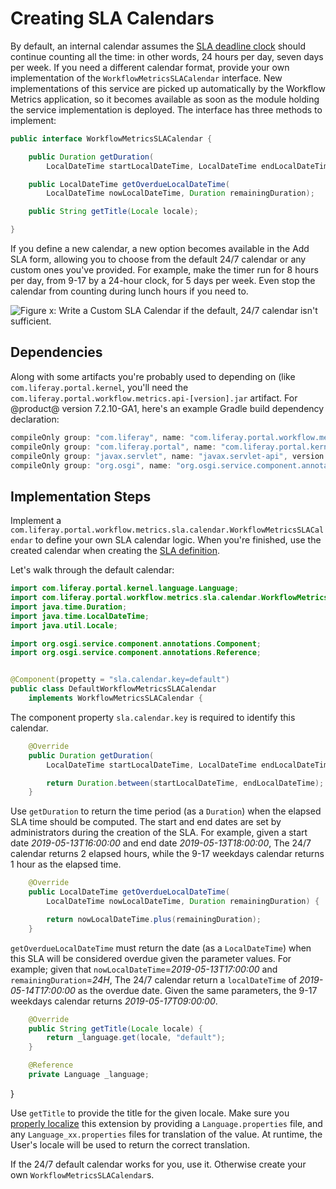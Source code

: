 # Creating SLA Calendars

By default, an internal calendar assumes the 
[SLA deadline clock](/docs/7-2/user/-/knowledge_base/u/workflow-metrics-the-service-level-agreement-sla)
should continue counting all the time: in other words, 24 hours per day, seven
days per week. If you need a different calendar format, provide your own
implementation of the `WorkflowMetricsSLACalendar` interface. New
implementations of this service are picked up automatically by the Workflow
Metrics application, so it becomes available as soon as the module holding the
service implementation is deployed. The interface has three methods to
implement:

```java
public interface WorkflowMetricsSLACalendar {

	public Duration getDuration(
		LocalDateTime startLocalDateTime, LocalDateTime endLocalDateTime);

	public LocalDateTime getOverdueLocalDateTime(
		LocalDateTime nowLocalDateTime, Duration remainingDuration);

	public String getTitle(Locale locale);

}
```

If you define a new calendar, a new option becomes available in the Add SLA
form, allowing you to choose from the default 24/7 calendar or any custom ones
you've provided. For example, make the timer run for 8 hours per day, from 9-17
by a 24-hour clock, for 5 days per week. Even stop the calendar from counting
during lunch hours if you need to.

![Figure x: Write a Custom SLA Calendar if the default, 24/7 calendar isn't sufficient.](../../images/workflow-custom-sla-calendar.png)

## Dependencies

Along with some artifacts you're probably used to depending on (like
`com.liferay.portal.kernel`, you'll need the
`com.liferay.portal.workflow.metrics.api-[version].jar` artifact. For @product@
version 7.2.10-GA1, here's an example Gradle build dependency declaration:

```groovy
compileOnly group: "com.liferay", name: "com.liferay.portal.workflow.metrics.api", version: "1.0.2"
compileOnly group: "com.liferay.portal", name: "com.liferay.portal.kernel", version: "4.4.0"
compileOnly group: "javax.servlet", name: "javax.servlet-api", version: "3.0.1"
compileOnly group: "org.osgi", name: "org.osgi.service.component.annotations", version: "1.3.0"
```

<!--NOTE, this assumes we're publishing the workflow metrics api publicly, which
I do not have confirmation of yet. -->

## Implementation Steps

Implement a
`com.liferay.portal.workflow.metrics.sla.calendar.WorkflowMetricsSLACalendar` to
define your own SLA calendar logic. When you're finished, use the created
calendar when creating the 
[SLA definition](/docs/7-2/user/-/knowledge_base/u/workflow-metrics-the-service-level-agreement-sla).

Let's walk through the default calendar:

```java
import com.liferay.portal.kernel.language.Language;
import com.liferay.portal.workflow.metrics.sla.calendar.WorkflowMetricsSLACalendar;
import java.time.Duration;
import java.time.LocalDateTime;
import java.util.Locale;

import org.osgi.service.component.annotations.Component;
import org.osgi.service.component.annotations.Reference;


@Component(propetty = "sla.calendar.key=default")
public class DefaultWorkflowMetricsSLACalendar
    implements WorkflowMetricsSLACalendar {
```

The component property `sla.calendar.key` is required to identify this calendar.

```java
    @Override
    public Duration getDuration(
        LocalDateTime startLocalDateTime, LocalDateTime endLocalDateTime) {

        return Duration.between(startLocalDateTime, endLocalDateTime);
    }
```

Use `getDuration` to return the time period (as a `Duration`) when the elapsed
SLA time should be computed. The start and end dates are set by administrators
during the creation of the SLA. For example, given a start date
_2019-05-13T16:00:00_ and end date _2019-05-13T18:00:00_, The 24/7 calendar
returns 2 elapsed hours, while the 9-17 weekdays calendar returns 1 hour as the
elapsed time.

```java
    @Override
    public LocalDateTime getOverdueLocalDateTime(
        LocalDateTime nowLocalDateTime, Duration remainingDuration) {

        return nowLocalDateTime.plus(remainingDuration);
    }
```

`getOverdueLocalDateTime` must return the date (as a `LocalDateTime`) when this
SLA will be considered overdue given the parameter values. For example; given
that `nowLocalDateTime`=_2019-05-13T17:00:00_ and `remainingDuration`=_24H_, The
24/7 calendar return a `localDateTime` of _2019-05-14T17:00:00_ as the overdue
date. Given the same parameters, the 9-17 weekdays calendar returns
_2019-05-17T09:00:00_. 

```java
    @Override
    public String getTitle(Locale locale) {
        return _language.get(locale, "default");
    }

    @Reference
    private Language _language;
```

}

Use `getTitle` to provide the title for the given locale. Make sure you 
[properly localize](/docs/7-2/frameworks/-/knowledge_base/f/localizing-your-application)
this extension by providing a `Language.properties` file, and any
`Language_xx.properties` files for translation of the value. At runtime, the
User's locale will be used to return the correct translation.

If the 24/7 default calendar works for you, use it. Otherwise create your own
`WorkflowMetricsSLACalendar`s.


